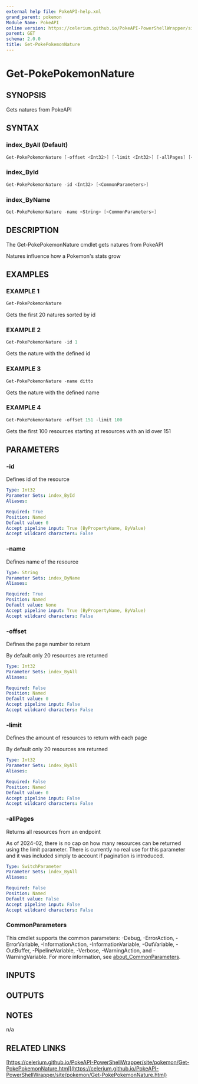 ```yaml
---
external help file: PokeAPI-help.xml
grand_parent: pokemon
Module Name: PokeAPI
online version: https://celerium.github.io/PokeAPI-PowerShellWrapper/site/pokemon/Get-PokePokemonNature.html
parent: GET
schema: 2.0.0
title: Get-PokePokemonNature
---
```


# Get-PokePokemonNature

## SYNOPSIS
Gets natures from PokeAPI

## SYNTAX

### index_ByAll (Default)
```powershell
Get-PokePokemonNature [-offset <Int32>] [-limit <Int32>] [-allPages] [<CommonParameters>]
```

### index_ById
```powershell
Get-PokePokemonNature -id <Int32> [<CommonParameters>]
```

### index_ByName
```powershell
Get-PokePokemonNature -name <String> [<CommonParameters>]
```

## DESCRIPTION
The Get-PokePokemonNature cmdlet gets natures from PokeAPI

Natures influence how a Pokemon's stats grow

## EXAMPLES

### EXAMPLE 1
```powershell
Get-PokePokemonNature
```

Gets the first 20 natures sorted by id

### EXAMPLE 2
```powershell
Get-PokePokemonNature -id 1
```

Gets the nature with the defined id

### EXAMPLE 3
```powershell
Get-PokePokemonNature -name ditto
```

Gets the nature with the defined name

### EXAMPLE 4
```powershell
Get-PokePokemonNature -offset 151 -limit 100
```

Gets the first 100 resources starting at resources with
an id over 151

## PARAMETERS

### -id
Defines id of the resource

```yaml
Type: Int32
Parameter Sets: index_ById
Aliases:

Required: True
Position: Named
Default value: 0
Accept pipeline input: True (ByPropertyName, ByValue)
Accept wildcard characters: False
```

### -name
Defines name of the resource

```yaml
Type: String
Parameter Sets: index_ByName
Aliases:

Required: True
Position: Named
Default value: None
Accept pipeline input: True (ByPropertyName, ByValue)
Accept wildcard characters: False
```

### -offset
Defines the page number to return

By default only 20 resources are returned

```yaml
Type: Int32
Parameter Sets: index_ByAll
Aliases:

Required: False
Position: Named
Default value: 0
Accept pipeline input: False
Accept wildcard characters: False
```

### -limit
Defines the amount of resources to return with each page

By default only 20 resources are returned

```yaml
Type: Int32
Parameter Sets: index_ByAll
Aliases:

Required: False
Position: Named
Default value: 0
Accept pipeline input: False
Accept wildcard characters: False
```

### -allPages
Returns all resources from an endpoint

As of 2024-02, there is no cap on how many resources can be
returned using the limit parameter.
There is currently no real
use for this parameter and it was included simply to account if
pagination is introduced.

```yaml
Type: SwitchParameter
Parameter Sets: index_ByAll
Aliases:

Required: False
Position: Named
Default value: False
Accept pipeline input: False
Accept wildcard characters: False
```

### CommonParameters
This cmdlet supports the common parameters: -Debug, -ErrorAction, -ErrorVariable, -InformationAction, -InformationVariable, -OutVariable, -OutBuffer, -PipelineVariable, -Verbose, -WarningAction, and -WarningVariable. For more information, see [about_CommonParameters](http://go.microsoft.com/fwlink/?LinkID=113216).

## INPUTS

## OUTPUTS

## NOTES
n/a

## RELATED LINKS

[https://celerium.github.io/PokeAPI-PowerShellWrapper/site/pokemon/Get-PokePokemonNature.html](https://celerium.github.io/PokeAPI-PowerShellWrapper/site/pokemon/Get-PokePokemonNature.html)

